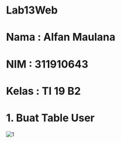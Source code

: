 # Lab13Web
# Nama  : Alfan Maulana
# NIM   : 311910643
# Kelas : TI 19 B2

# 1. Buat Table User
![1](https://user-images.githubusercontent.com/81576195/123726328-f96aaf80-d8b9-11eb-8cd1-53f4410648df.png)


